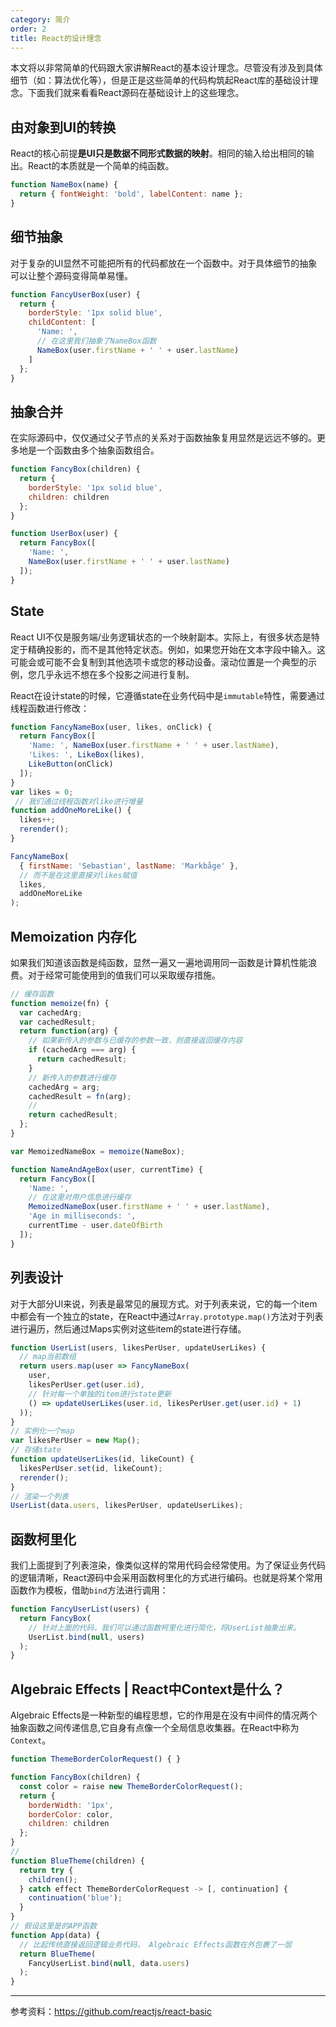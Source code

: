 ```yaml
---
category: 简介
order: 2
title: React的设计理念
---
```


本文将以非常简单的代码跟大家讲解React的基本设计理念。尽管没有涉及到具体细节（如：算法优化等），但是正是这些简单的代码构筑起React库的基础设计理念。下面我们就来看看React源码在基础设计上的这些理念。

## 由对象到UI的转换

React的核心前提**是UI只是数据不同形式数据的映射**。相同的输入给出相同的输出。React的本质就是一个简单的纯函数。

```js
function NameBox(name) {
  return { fontWeight: 'bold', labelContent: name };
}
```

## 细节抽象

对于复杂的UI显然不可能把所有的代码都放在一个函数中。对于具体细节的抽象可以让整个源码变得简单易懂。

```js
function FancyUserBox(user) {
  return {
    borderStyle: '1px solid blue',
    childContent: [
      'Name: ',
      // 在这里我们抽象了NameBox函数
      NameBox(user.firstName + ' ' + user.lastName)
    ]
  };
}
```

## 抽象合并

在实际源码中，仅仅通过父子节点的关系对于函数抽象复用显然是远远不够的。更多地是一个函数由多个抽象函数组合。  

```js
function FancyBox(children) {
  return {
    borderStyle: '1px solid blue',
    children: children
  };
}

function UserBox(user) {
  return FancyBox([
    'Name: ',
    NameBox(user.firstName + ' ' + user.lastName)
  ]);
}
```

## State

React UI不仅是服务端/业务逻辑状态的一个映射副本。实际上，有很多状态是特定于精确投影的，而不是其他特定状态。例如，如果您开始在文本字段中输入。这可能会或可能不会复制到其他选项卡或您的移动设备。滚动位置是一个典型的示例，您几乎永远不想在多个投影之间进行复制。

React在设计state的时候，它遵循state在业务代码中是`immutable`特性，需要通过线程函数进行修改：
```js
function FancyNameBox(user, likes, onClick) {
  return FancyBox([
    'Name: ', NameBox(user.firstName + ' ' + user.lastName),
    'Likes: ', LikeBox(likes),
    LikeButton(onClick)
  ]);
}
var likes = 0;
 // 我们通过线程函数对like进行增量
function addOneMoreLike() {
  likes++;
  rerender();
}

FancyNameBox(
  { firstName: 'Sebastian', lastName: 'Markbåge' },
  // 而不是在这里直接对likes赋值
  likes,
  addOneMoreLike
);
```

## Memoization 内存化

如果我们知道该函数是纯函数，显然一遍又一遍地调用同一函数是计算机性能浪费。对于经常可能使用到的值我们可以采取缓存措施。

```js
// 缓存函数
function memoize(fn) {
  var cachedArg;
  var cachedResult;
  return function(arg) {
    // 如果新传入的参数与已缓存的参数一致，则直接返回缓存内容
    if (cachedArg === arg) {
      return cachedResult;
    }
    // 新传入的参数进行缓存
    cachedArg = arg;
    cachedResult = fn(arg);
    // 
    return cachedResult;
  };
}

var MemoizedNameBox = memoize(NameBox);

function NameAndAgeBox(user, currentTime) {
  return FancyBox([
    'Name: ',
    // 在这里对用户信息进行缓存
    MemoizedNameBox(user.firstName + ' ' + user.lastName),
    'Age in milliseconds: ',
    currentTime - user.dateOfBirth
  ]);
}
```

## 列表设计

对于大部分UI来说，列表是最常见的展现方式。对于列表来说，它的每一个item中都会有一个独立的state，在React中通过`Array.prototype.map()`方法对于列表进行遍历，然后通过Maps实例对这些item的state进行存储。

```js
function UserList(users, likesPerUser, updateUserLikes) {
  // map当前数组
  return users.map(user => FancyNameBox(
    user,
    likesPerUser.get(user.id),
    // 针对每一个单独的item进行state更新
    () => updateUserLikes(user.id, likesPerUser.get(user.id) + 1)
  ));
}
// 实例化一个map
var likesPerUser = new Map();
// 存储state
function updateUserLikes(id, likeCount) {
  likesPerUser.set(id, likeCount);
  rerender();
}
// 渲染一个列表
UserList(data.users, likesPerUser, updateUserLikes);
```

## 函数柯里化

我们上面提到了列表渲染，像类似这样的常用代码会经常使用。为了保证业务代码的逻辑清晰，React源码中会采用函数柯里化的方式进行编码。也就是将某个常用函数作为模板，借助`bind`方法进行调用：

```js
function FancyUserList(users) {
  return FancyBox(
    // 针对上面的代码，我们可以通过函数柯里化进行简化，将UserList抽象出来。
    UserList.bind(null, users)
  );
}
```

## Algebraic Effects | React中Context是什么？

Algebraic Effects是一种新型的编程思想，它的作用是在没有中间件的情况两个抽象函数之间传递信息,它自身有点像一个全局信息收集器。在React中称为`Context`。

```js
function ThemeBorderColorRequest() { }

function FancyBox(children) {
  const color = raise new ThemeBorderColorRequest();
  return {
    borderWidth: '1px',
    borderColor: color,
    children: children
  };
}
// 
function BlueTheme(children) {
  return try {
    children();
  } catch effect ThemeBorderColorRequest -> [, continuation] {
    continuation('blue');
  }
}
// 假设这里是的APP函数
function App(data) {
  // 比起传统直接返回逻辑业务代码， Algebraic Effects函数在外包裹了一层
  return BlueTheme(
    FancyUserList.bind(null, data.users)
  );
}
```
-------
参考资料：https://github.com/reactjs/react-basic